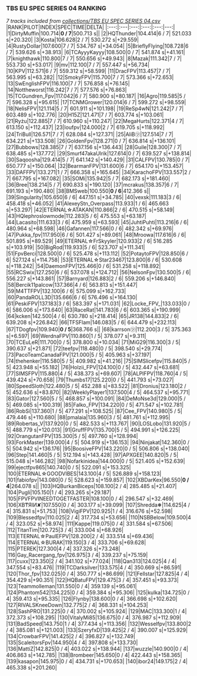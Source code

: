 ### TBS EU SPEC SERIES 04 RANKING
*7 tracks included from [collections/TBS EU SPEC SERIES 04.csv](/collections/TBS%20EU%20SPEC%20SERIES%2004.csv)*
|RANK|PILOT|INDEX|SPEC|TIME|DELTA|
|:---:|:---|:---:|:---:|:---:|---:|
|1|DirtyMuffin|100.714|**0 / 7**|500.713 s||
|2|HQThunder|104.414|6 / 7| 521.033 s|+20.320|
|3|Kosta|106.628|2 / 7| 530.272 s|+29.559|
|4|RustyDollar|107.600|7 / 7| 534.767 s|+34.054|
|5|BrieflyFlying|108.728|6 / 7| 539.626 s|+38.913|
|6|TCAyyyKayyy|108.500|0 / 7| 541.874 s|+41.161|
|7|knighthawk|110.800|7 / 7| 550.656 s|+49.943|
|8|Mazak|111.342|7 / 7| 553.730 s|+53.017|
|9|mv|112.100|7 / 7| 557.447 s|+56.734|
|10|KPV|112.571|6 / 7| 559.312 s|+58.599|
|11|DracFPV|113.457|7 / 7| 563.995 s|+63.282|
|12|SmokyFPV|115.700|7 / 7| 573.366 s|+72.653|
|13|SwEnglishFPV|116.100|7 / 7| 576.858 s|+76.145|
|14|Nottheworst|116.242|7 / 7| 577.576 s|+76.863|
|15|TCGundren_Fpv|117.042|6 / 7| 580.900 s|+80.187|
|16|Agro|119.585|5 / 7| 596.328 s|+95.615|
|17|TCNMGrower|120.014|6 / 7| 599.272 s|+98.559|
|18|NelisFPV|121.114|5 / 7| 601.911 s|+101.198|
|19|ReSp4wN|121.242|7 / 7| 603.489 s|+102.776|
|20|H15Z|121.471|7 / 7| 603.774 s|+103.061|
|21|Ryżu|122.885|7 / 7| 610.960 s|+110.247|
|22|MegaHurts|122.371|4 / 7| 613.150 s|+112.437|
|23|loufpv|124.000|2 / 7| 619.705 s|+118.992|
|24|TriBull|126.571|7 / 7| 628.084 s|+127.371|
|25|AliB㋡|127.514|7 / 7| 634.221 s|+133.508|
|26|GoldenFpv|128.271|0 / 7| 636.814 s|+136.101|
|27|Bubbows|128.385|7 / 7| 637.156 s|+136.443|
|28|Guile|128.300|7 / 7| 638.485 s|+137.772|
|29|Smurf47akaUlrik|127.614|0 / 7| 639.527 s|+138.814|
|30|Saqoosha|129.414|5 / 7| 641.142 s|+140.429|
|31|CALFPV|130.785|0 / 7| 650.777 s|+150.064|
|32|BearmanFPV|131.600|6 / 7| 654.170 s|+153.457|
|33|DAFFPV|133.271|1 / 7| 666.358 s|+165.645|
|34|KarachoFPV|133.557|2 / 7| 667.795 s|+167.082|
|35|SOMi|135.942|5 / 7| 682.173 s|+181.460|
|36|Bree|138.214|5 / 7| 690.833 s|+190.120|
|37|mcrakus|138.357|6 / 7| 691.193 s|+190.480|
|38|BMSweb|100.550|**0 / 6**|412.366 s||
|39|Singularity|105.650|6 / 6| 447.151 s|+34.785|
|40|vexsk|111.183|3 / 6| 458.418 s|+46.052|
|41|AlexeyStn_Overpass|113.933|1 / 6| 465.663 s|+53.297|
|42|ETERNAL☆ATAKAN|110.866|2 / 6| 470.515 s|+58.149|
|43|HQlephroslowmode|112.283|5 / 6| 475.553 s|+63.187|
|44|Lacasito|111.633|3 / 6| 475.959 s|+63.593|
|45|JuhtiPuhti|113.216|6 / 6| 480.964 s|+68.598|
|46|Gafannen|117.566|0 / 6| 482.342 s|+69.976|
|47|Pukka_fpv|117.950|6 / 6| 501.427 s|+89.061|
|48|Mroowa|117.616|6 / 6| 501.895 s|+89.529|
|49|ETERNAL☆FrSkyyler|120.933|2 / 6| 516.285 s|+103.919|
|50|BigRod|119.933|5 / 6| 523.707 s|+111.341|
|51|FpvBerci|128.500|0 / 6| 525.478 s|+113.112|
|52|PotaytoFPV|128.850|6 / 6| 527.124 s|+114.758|
|53|ETERNAL☆Star23467|123.800|6 / 6| 530.608 s|+118.242|
|54|DaemonFPV|125.466|0 / 6| 531.258 s|+118.892|
|55|RCSwix|127.250|6 / 6| 537.078 s|+124.712|
|56|NelsonFpv|130.500|5 / 6| 556.227 s|+143.861|
|57|Barnyard|126.883|2 / 6| 559.206 s|+146.840|
|58|Bercik11palcow|137.366|4 / 6| 563.813 s|+151.447|
|59|M4TTFPV|132.100|6 / 6| 575.099 s|+162.733|
|60|PandaROLL3D|135.666|6 / 6| 576.496 s|+164.130|
|61|PeskiFPV|137.183|3 / 6| 583.397 s|+171.031|
|62|Locke_FPV_|133.033|0 / 6| 586.006 s|+173.640|
|63|RaceRat|141.783|6 / 6| 603.365 s|+190.999|
|64|kcken|142.500|4 / 6| 630.780 s|+218.414|
|65|JR138|144.833|2 / 6| 639.208 s|+226.842|
|66|TFSFlam|146.083|5 / 6| 644.479 s|+232.113|
|67|TDogfpv|109.940|**0 / 5**|368.766 s||
|68|karrson㋡|112.200|3 / 5| 375.363 s|+6.597|
|69|WerdnaFPV|110.860|1 / 5| 378.077 s|+9.311|
|70|TCEuLeR|111.700|0 / 5| 378.800 s|+10.034|
|71|MiG29|116.300|3 / 5| 390.637 s|+21.871|
|72|teefpv|118.480|0 / 5| 398.540 s|+29.774|
|73|PacoTeamCanadaFPV|121.000|5 / 5| 405.963 s|+37.197|
|74|thehenker|116.580|5 / 5| 409.982 s|+41.216|
|75|SIMSlicefpv|115.840|5 / 5| 423.948 s|+55.182|
|76|Holzii_FPV|124.100|0 / 5| 432.447 s|+63.681|
|77|SIMSFPV|115.880|4 / 5| 438.373 s|+69.607|
|78|ALPIFPV|118.760|4 / 5| 439.424 s|+70.658|
|79|Thumbs17|125.220|0 / 5| 441.793 s|+73.027|
|80|SpeedSloth|122.480|5 / 5| 452.288 s|+83.522|
|81|Dronius|123.180|2 / 5| 452.636 s|+83.870|
|82|WeeklyPlayer1|137.500|4 / 5| 464.537 s|+95.771|
|83|Gator|127.560|5 / 5| 468.857 s|+100.091|
|84|DeMoNse3d|129.000|5 / 5| 469.085 s|+100.319|
|85|Falko_FPV|134.220|0 / 5| 471.547 s|+102.781|
|86|RobSi|137.360|1 / 5| 477.291 s|+108.525|
|87|Cee_FPV|140.980|5 / 5| 479.446 s|+110.680|
|88|pmalaia|135.960|3 / 5| 481.761 s|+112.995|
|89|Robertas_V|137.920|0 / 5| 482.533 s|+113.767|
|90|LOSLobo|131.920|5 / 5| 488.779 s|+120.013|
|91|GruffFPV|135.700|5 / 5| 494.991 s|+126.225|
|92|OrangutanFPV|135.300|5 / 5| 497.760 s|+128.994|
|93|ForkMaster|139.000|4 / 5| 504.919 s|+136.153|
|94|Ninjakat|142.360|0 / 5| 504.942 s|+136.176|
|95|BoosiveFPV|143.220|0 / 5| 506.806 s|+138.040|
|96|Step|141.460|5 / 5| 512.194 s|+143.428|
|97|APXGEE|140.820|5 / 5| 515.048 s|+146.282|
|98|Nofarkinidea|144.000|0 / 5| 521.405 s|+152.639|
|99|ejectfpv865|140.740|0 / 5| 522.091 s|+153.325|
|100|ETERNAL☆GOODVIBES|143.100|4 / 5| 526.889 s|+158.123|
|101|fabiofpv|143.080|0 / 5| 528.623 s|+159.857|
|102|XBDarKex|96.550|**0 / 4**|264.078 s||
|103|HQBurkanBiceps|108.100|2 / 4| 285.485 s|+21.407|
|104|Pugli|105.150|1 / 4| 293.265 s|+29.187|
|105|FPVFPVINEEDTOGETFASTER|108.100|0 / 4| 296.547 s|+32.469|
|106|XB₸ЯIИ✘|107.550|0 / 4| 303.177 s|+39.099|
|107|Shredda❅|114.625|4 / 4| 315.831 s|+51.753|
|108|VigiFPV|120.925|1 / 4| 316.676 s|+52.598|
|109|Blessedfpv|110.025|2 / 4| 317.734 s|+53.656|
|110|NSBBelow|109.500|4 / 4| 323.052 s|+58.974|
|111|Kappe|119.075|0 / 4| 331.584 s|+67.506|
|112|TitanTim|120.725|3 / 4| 333.004 s|+68.926|
|113|ETERNAL☆PaulEFPV|128.200|2 / 4| 333.514 s|+69.436|
|114|ETERNAL☆BURAK|119.150|3 / 4| 333.706 s|+69.628|
|115|PTEREK|127.300|4 / 4| 337.326 s|+73.248|
|116|Gay_Racergang_fpv|126.975|3 / 4| 339.237 s|+75.159|
|117|cuxx|123.350|2 / 4| 341.102 s|+77.024|
|118|Qan313|124.025|4 / 4| 347.554 s|+83.476|
|119|TCDarksilver|133.575|4 / 4| 350.669 s|+86.591|
|120|Thor_fpv|132.025|0 / 4| 350.777 s|+86.699|
|121|Fellstar|127.825|4 / 4| 354.429 s|+90.351|
|122|HQBatuFPV|129.475|3 / 4| 357.451 s|+93.373|
|123|Teammolleman|131.550|0 / 4| 359.139 s|+95.061|
|124|Phantom542|134.225|0 / 4| 359.384 s|+95.306|
|125|kulka|134.725|0 / 4| 359.413 s|+95.335|
|126|Flynby|138.600|0 / 4| 366.698 s|+102.620|
|127|RIVALSKneeDown|132.775|2 / 4| 368.331 s|+104.253|
|128|SashPRO|131.225|0 / 4| 370.002 s|+105.924|
|129|MAC|133.300|1 / 4| 372.373 s|+108.295|
|130|VitalyMi85|136.675|0 / 4| 376.987 s|+112.909|
|131|BadSpeed|143.750|1 / 4| 377.434 s|+113.356|
|132|Wesselfpv|133.800|2 / 4| 385.081 s|+121.003|
|133|SzeryfxD|139.425|2 / 4| 390.007 s|+125.929|
|134|CrowbarFPV|141.425|2 / 4| 396.827 s|+132.749|
|135|ScaleitorsFpv|144.950|4 / 4| 397.808 s|+133.730|
|136|MattiZ|142.825|0 / 4| 403.022 s|+138.944|
|137|wuzzle|140.900|0 / 4| 406.863 s|+142.785|
|138|Brombeer|145.650|0 / 4| 422.443 s|+158.365|
|139|kasapon|145.975|0 / 4| 434.731 s|+170.653|
|140|ibor24|149.175|2 / 4| 465.338 s|+201.260|
